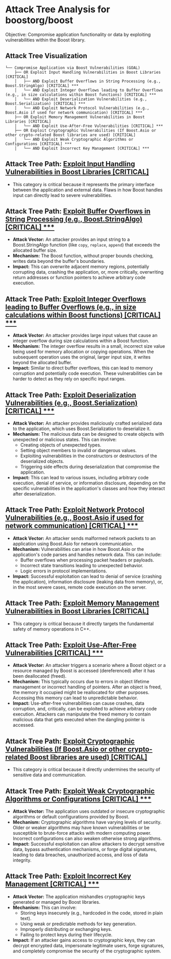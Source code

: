 # Attack Tree Analysis for boostorg/boost

Objective: Compromise application functionality or data by exploiting vulnerabilities within the Boost library.

## Attack Tree Visualization

```
└── Compromise Application via Boost Vulnerabilities (GOAL)
    ├── OR Exploit Input Handling Vulnerabilities in Boost Libraries [CRITICAL]
    │   ├── AND Exploit Buffer Overflows in String Processing (e.g., Boost.StringAlgo) [CRITICAL] ***
    │   └── AND Exploit Integer Overflows leading to Buffer Overflows (e.g., in size calculations within Boost functions) [CRITICAL] ***
    │   └── AND Exploit Deserialization Vulnerabilities (e.g., Boost.Serialization) [CRITICAL] ***
    │   └── AND Exploit Network Protocol Vulnerabilities (e.g., Boost.Asio if used for network communication) [CRITICAL] ***
    ├── OR Exploit Memory Management Vulnerabilities in Boost Libraries [CRITICAL]
    │   └── AND Exploit Use-After-Free Vulnerabilities [CRITICAL] ***
    ├── OR Exploit Cryptographic Vulnerabilities (If Boost.Asio or other crypto-related Boost libraries are used) [CRITICAL]
    │   └── AND Exploit Weak Cryptographic Algorithms or Configurations [CRITICAL] ***
    │   └── AND Exploit Incorrect Key Management [CRITICAL] ***
```


## Attack Tree Path: [Exploit Input Handling Vulnerabilities in Boost Libraries [CRITICAL]](./attack_tree_paths/exploit_input_handling_vulnerabilities_in_boost_libraries__critical_.md)

*   This category is critical because it represents the primary interface between the application and external data. Flaws in how Boost handles input can directly lead to severe vulnerabilities.

## Attack Tree Path: [Exploit Buffer Overflows in String Processing (e.g., Boost.StringAlgo) [CRITICAL] ***](./attack_tree_paths/exploit_buffer_overflows_in_string_processing__e_g___boost_stringalgo___critical_.md)

*   **Attack Vector:** An attacker provides an input string to a Boost.StringAlgo function (like `copy`, `replace`, `append`) that exceeds the allocated buffer size.
*   **Mechanism:**  The Boost function, without proper bounds checking, writes data beyond the buffer's boundaries.
*   **Impact:** This can overwrite adjacent memory regions, potentially corrupting data, crashing the application, or, more critically, overwriting return addresses or function pointers to achieve arbitrary code execution.

## Attack Tree Path: [Exploit Integer Overflows leading to Buffer Overflows (e.g., in size calculations within Boost functions) [CRITICAL] ***](./attack_tree_paths/exploit_integer_overflows_leading_to_buffer_overflows__e_g___in_size_calculations_within_boost_funct_aa7dc9fe.md)

*   **Attack Vector:** An attacker provides large input values that cause an integer overflow during size calculations within a Boost function.
*   **Mechanism:**  The integer overflow results in a small, incorrect size value being used for memory allocation or copying operations. When the subsequent operation uses the original, larger input size, it writes beyond the allocated buffer.
*   **Impact:** Similar to direct buffer overflows, this can lead to memory corruption and potentially code execution. These vulnerabilities can be harder to detect as they rely on specific input ranges.

## Attack Tree Path: [Exploit Deserialization Vulnerabilities (e.g., Boost.Serialization) [CRITICAL] ***](./attack_tree_paths/exploit_deserialization_vulnerabilities__e_g___boost_serialization___critical_.md)

*   **Attack Vector:** An attacker provides maliciously crafted serialized data to the application, which uses Boost.Serialization to deserialize it.
*   **Mechanism:** The malicious data can be designed to create objects with unexpected or malicious states. This can involve:
    *   Creating objects of unexpected types.
    *   Setting object members to invalid or dangerous values.
    *   Exploiting vulnerabilities in the constructors or destructors of the deserialized objects.
    *   Triggering side effects during deserialization that compromise the application.
*   **Impact:** This can lead to various issues, including arbitrary code execution, denial of service, or information disclosure, depending on the specific vulnerabilities in the application's classes and how they interact after deserialization.

## Attack Tree Path: [Exploit Network Protocol Vulnerabilities (e.g., Boost.Asio if used for network communication) [CRITICAL] ***](./attack_tree_paths/exploit_network_protocol_vulnerabilities__e_g___boost_asio_if_used_for_network_communication___criti_ba57b467.md)

*   **Attack Vector:** An attacker sends malformed network packets to an application using Boost.Asio for network communication.
*   **Mechanism:**  Vulnerabilities can arise in how Boost.Asio or the application's code parses and handles network data. This can include:
    *   Buffer overflows when processing packet headers or payloads.
    *   Incorrect state transitions leading to unexpected behavior.
    *   Logic errors in protocol implementations.
*   **Impact:** Successful exploitation can lead to denial of service (crashing the application), information disclosure (leaking data from memory), or, in the most severe cases, remote code execution on the server.

## Attack Tree Path: [Exploit Memory Management Vulnerabilities in Boost Libraries [CRITICAL]](./attack_tree_paths/exploit_memory_management_vulnerabilities_in_boost_libraries__critical_.md)

*   This category is critical because it directly targets the fundamental safety of memory operations in C++.

## Attack Tree Path: [Exploit Use-After-Free Vulnerabilities [CRITICAL] ***](./attack_tree_paths/exploit_use-after-free_vulnerabilities__critical_.md)

*   **Attack Vector:** An attacker triggers a scenario where a Boost object or a resource managed by Boost is accessed (dereferenced) after it has been deallocated (freed).
*   **Mechanism:** This typically occurs due to errors in object lifetime management or incorrect handling of pointers. After an object is freed, the memory it occupied might be reallocated for other purposes. Accessing this memory can lead to unpredictable behavior.
*   **Impact:**  Use-after-free vulnerabilities can cause crashes, data corruption, and, critically, can be exploited to achieve arbitrary code execution. Attackers can manipulate the freed memory to contain malicious data that gets executed when the dangling pointer is accessed.

## Attack Tree Path: [Exploit Cryptographic Vulnerabilities (If Boost.Asio or other crypto-related Boost libraries are used) [CRITICAL]](./attack_tree_paths/exploit_cryptographic_vulnerabilities__if_boost_asio_or_other_crypto-related_boost_libraries_are_use_97252bb1.md)

*   This category is critical because it directly undermines the security of sensitive data and communication.

## Attack Tree Path: [Exploit Weak Cryptographic Algorithms or Configurations [CRITICAL] ***](./attack_tree_paths/exploit_weak_cryptographic_algorithms_or_configurations__critical_.md)

*   **Attack Vector:** The application uses outdated or insecure cryptographic algorithms or default configurations provided by Boost.
*   **Mechanism:**  Cryptographic algorithms have varying levels of security. Older or weaker algorithms may have known vulnerabilities or be susceptible to brute-force attacks with modern computing power. Incorrect configurations can also weaken otherwise strong algorithms.
*   **Impact:**  Successful exploitation can allow attackers to decrypt sensitive data, bypass authentication mechanisms, or forge digital signatures, leading to data breaches, unauthorized access, and loss of data integrity.

## Attack Tree Path: [Exploit Incorrect Key Management [CRITICAL] ***](./attack_tree_paths/exploit_incorrect_key_management__critical_.md)

*   **Attack Vector:** The application mishandles cryptographic keys generated or managed by Boost libraries.
*   **Mechanism:** This can involve:
    *   Storing keys insecurely (e.g., hardcoded in the code, stored in plain text).
    *   Using weak or predictable methods for key generation.
    *   Improperly distributing or exchanging keys.
    *   Failing to protect keys during their lifecycle.
*   **Impact:** If an attacker gains access to cryptographic keys, they can decrypt encrypted data, impersonate legitimate users, forge signatures, and completely compromise the security of the cryptographic system.

